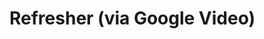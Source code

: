 <!--
id: 13735896
link: http://tumblr.atmos.org/post/13735896/refresher-via-google-video
slug: refresher-via-google-video
date: Sun Sep 30 2007 18:12:50 GMT-0700 (PDT)
publish: 2007-09-030
tags: 
title: Refresher (via Google Video)
-->


Refresher (via Google Video)
============================



